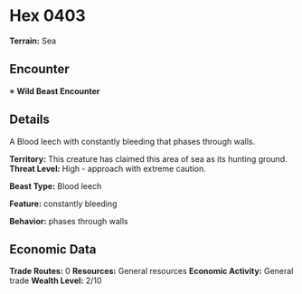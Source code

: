 # Hex 0403

**Terrain:** Sea

## Encounter
※ **Wild Beast Encounter**

## Details
A Blood leech with constantly bleeding that phases through walls.

**Territory:** This creature has claimed this area of sea as its hunting ground.
**Threat Level:** High - approach with extreme caution.

**Beast Type:** Blood leech

**Feature:** constantly bleeding

**Behavior:** phases through walls

## Economic Data
**Trade Routes:** 0
**Resources:** General resources
**Economic Activity:** General trade
**Wealth Level:** 2/10
